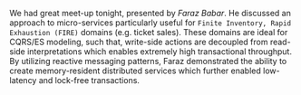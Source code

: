 We had great meet-up tonight, presented by *Faraz Babar*. He discussed an approach to micro-services particularly useful for `Finite Inventory, Rapid Exhaustion (FIRE)` domains (e.g. ticket sales). These domains are ideal for CQRS/ES modeling, such that, write-side actions are decoupled from read-side interpretations which enables extremely high transactional throughput. By utilizing reactive messaging patterns, Faraz demonstrated the ability to create memory-resident distributed services which further enabled low-latency and lock-free transactions.